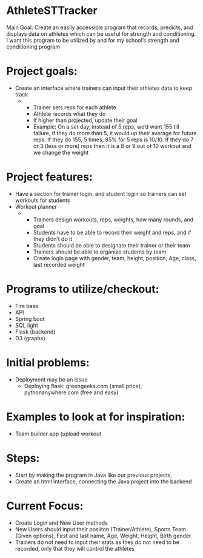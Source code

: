 # AthleteSTTracker
Main Goal: Create an easily accessible program that records, predicts, and displays data on athletes which can be useful for strength and conditioning. I want this program to be utilized by and for my school’s strength and conditioning program


# Project goals: 
- Create an interface where trainers can input their athletes data to keep track
  - * Trainer sets reps for each athlete
    * Athlete records what they do
    * If higher than projected, update their goal
    * Example: On a set day, instead of 5 reps, we’d want 155 till failure, if they do more than 5, it would up their average for future                   reps. If they do 155, 5 times, 85% for 5 reps is 10/10. If they do 7 or 3 (less or more) reps then it is a 8 or 9 out of 10                 workout and we change the weight
   
# Project features:
- Have a section for trainer login, and student login so trainers can set workouts for students
- Workout planner
  - * Trainers design workouts, reps, weights, how many rounds, and goal
    * Students have to be able to record their weight and reps, and if they didn’t do it
    * Students should be able to designate their trainer or their team
    * Trainers should be able to organize students by team
    * Create login page with gender, team, height, position, Age, class, last recorded weight

# Programs to utilize/checkout:
- Fire base
- API
- Spring boot
- SQL light
- Flask (backend)
- D3 (graphs)

# Initial problems:
- Deployment may be an issue
  - Deploying flask: greengeeks.com (small price), pythonanywhere.com (free and easy)

# Examples to look at for inspiration:
- Team builder app (upload workout
  
# Steps:
- Start by making the program in Java like our previous projects,
- Create an html interface, connecting the Java project into the backend

# Current Focus:
- Create Login and New User methods
- New Users should input their posiiton (Trainer/Athlete), Sports Team (Given options), First and last name, Age, Weight, Height, Birth gender
- Trainers do not need to input their stats as they do not need to be recorded, only that they will control the athletes

